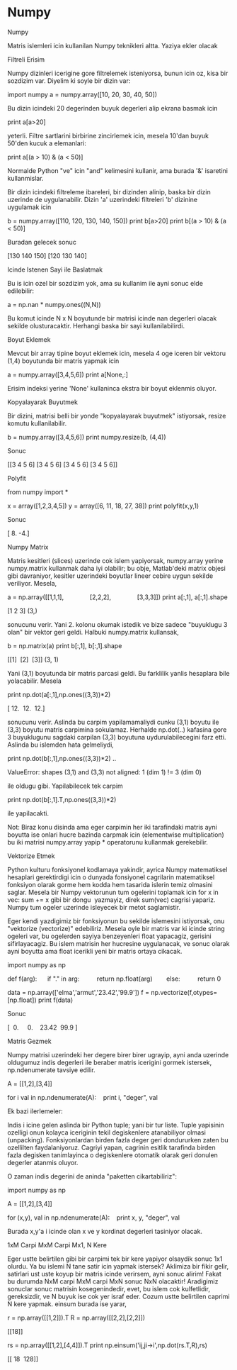 # Numpy


Numpy




Matris islemleri icin kullanilan Numpy teknikleri altta. Yaziya ekler olacak

Filtreli Erisim

Numpy dizinleri icerigine gore filtrelemek isteniyorsa, bunun icin oz, kisa bir sozdizim var. Diyelim ki soyle bir dizin var:

import numpy
a = numpy.array([10, 20, 30, 40, 50])

Bu dizin icindeki 20 degerinden buyuk degerleri alip ekrana basmak icin

print a[a>20]

yeterli. Filtre sartlarini birbirine zincirlemek icin, mesela 10'dan buyuk 50'den kucuk a elemanlari:

print a[(a > 10) & (a < 50)]

Normalde Python "ve" icin "and" kelimesini kullanir, ama burada '&' isaretini kullanmislar.

Bir dizin icindeki filtreleme ibareleri, bir dizinden alinip, baska bir dizin uzerinde de uygulanabilir. Dizin 'a' uzerindeki filtreleri 'b' dizinine uygulamak icin

b = numpy.array([110, 120, 130, 140, 150])
print b[a>20]
print b[(a > 10) & (a < 50)]

Buradan gelecek sonuc

[130 140 150]
[120 130 140]

Icinde Istenen Sayi ile Baslatmak

Bu is icin ozel bir sozdizim yok, ama su kullanim ile ayni sonuc elde edilebilir:

a = np.nan * numpy.ones((N,N))

Bu komut icinde N x N boyutunde bir matrisi icinde nan degerleri olacak sekilde olusturacaktir. Herhangi baska bir sayi kullanilabilirdi.

Boyut Eklemek

Mevcut bir array tipine boyut eklemek icin, mesela 4 oge iceren bir vektoru (1,4) boyutunda bir matris yapmak icin

a = numpy.array([3,4,5,6])
print a[None,:]

Erisim indeksi yerine 'None' kullaninca ekstra bir boyut eklenmis oluyor.

Kopyalayarak Buyutmek

Bir dizini, matrisi belli bir yonde "kopyalayarak buyutmek" istiyorsak, resize komutu kullanilabilir.

b = numpy.array([3,4,5,6])
print numpy.resize(b, (4,4))

Sonuc

[[3 4 5 6]
[3 4 5 6]
[3 4 5 6]
[3 4 5 6]]

Polyfit

from numpy import *

x = array([1,2,3,4,5])
y = array([6, 11, 18, 27, 38])
print polyfit(x,y,1)

Sonuc

[ 8. -4.]

Numpy Matrix

Matris kesitleri (slices) uzerinde cok islem yapiyorsak, numpy.array yerine numpy.matrix kullanmak daha iyi olabilir; bu obje, Matlab'deki matrix objesi gibi davraniyor, kesitler uzerindeki boyutlar lineer cebire uygun sekilde veriliyor. Mesela,

a = np.array([[1,1,1],
              [2,2,2],
              [3,3,3]])
print a[:,1], a[:,1].shape

[1 2 3] (3,)

sonucunu verir. Yani 2. kolonu okumak istedik ve bize sadece "buyuklugu 3 olan" bir vektor geri geldi. Halbuki numpy.matrix kullansak,

b = np.matrix(a)
print b[:,1], b[:,1].shape

[[1]
 [2]
 [3]] (3, 1)

Yani (3,1) boyutunda bir matris parcasi geldi. Bu farklilik yanlis hesaplara bile yolacabilir. Mesela

print np.dot(a[:,1],np.ones((3,3))*2)

[ 12.  12.  12.]

sonucunu verir. Aslinda bu carpim yapilamamaliydi cunku (3,1) boyutu ile (3,3) boyutu matris carpimina sokulamaz. Herhalde np.dot(..) kafasina gore 3 buyuklugunu sagdaki carpilan (3,3) boyutuna uydurulabilecegini farz etti. Aslinda bu islemden hata gelmeliydi,

print np.dot(b[:,1],np.ones((3,3))*2)
..

ValueError: shapes (3,1) and (3,3) not aligned: 1 (dim 1) != 3 (dim 0)

ile oldugu gibi. Yapilabilecek tek carpim 

print np.dot(b[:,1].T,np.ones((3,3))*2)

ile yapilacakti.

Not: Biraz konu disinda ama eger carpimin her iki tarafindaki matris ayni boyutta ise onlari hucre bazinda carpmak icin (elementwise multiplication) bu iki matrisi numpy.array yapip * operatorunu kullanmak gerekebilir.

Vektorize Etmek

Python kulturu fonksiyonel kodlamaya yakindir, ayrica Numpy matematiksel hesaplari gerektirdigi icin o dunyada fonsiyonel cagrilarin matematiksel fonksiyon olarak gorme hem kodda hem tasarida islerin temiz olmasini saglar. Mesela bir Numpy vektorunun tum ogelerini toplamak icin for x in vec: sum += x gibi bir dongu  yazmayiz, direk sum(vec) cagrisi yapariz. Numpy tum ogeler uzerinde isleyecek bir metot saglamistir.

Eger kendi yazdigimiz bir fonksiyonun bu sekilde islemesini istiyorsak, onu "vektorize (vectorize)" edebiliriz. Mesela oyle bir matris var ki icinde string ogeleri var, bu ogelerden sayiya benzeyenleri float yapacagiz, gerisini sifirlayacagiz. Bu islem matrisin her hucresine uygulanacak, ve sonuc olarak ayni boyutta ama float icerikli yeni bir matris ortaya cikacak.

import numpy as np

def f(arg): 
    if "." in arg: 
        return np.float(arg)   
    else: 
        return 0

data = np.array(['elma','armut','23.42','99.9'])
f = np.vectorize(f,otypes=[np.float])
print f(data)

Sonuc

[  0.     0.    23.42  99.9 ]

Matris Gezmek

Numpy matrisi uzerindeki her degere birer birer ugrayip, ayni anda uzerinde oldugumuz indis degerleri ile beraber matris icerigini gormek istersek, np.ndenumerate tavsiye edilir.

A = [[1,2],[3,4]]

for i val in np.ndenumerate(A):
   print i, "deger", val

Ek bazi ilerlemeler:

Indis i icine gelen aslinda bir Python tuple; yani bir tur liste. Tuple yapisinin ozelligi onun kolayca iceriginin tekil degiskenlere atanabiliyor olmasi (unpacking). Fonksiyonlardan birden fazla deger geri dondururken zaten bu ozellilten faydalaniyoruz. Cagriyi yapan, cagrinin esitlik tarafinda birden fazla degisken tanimlayinca o degiskenlere otomatik olarak geri donulen degerler atanmis oluyor.

O zaman indis degerini de aninda "paketten cikartabiliriz":

import numpy as np

A = [[1,2],[3,4]]

for (x,y), val in np.ndenumerate(A):
   print x, y, "deger", val

Burada x,y'a i icinde olan x ve y kordinat degerleri tasiniyor olacak.

1xM Carpi MxM Carpi Mx1, N Kere

Eger ustte belirtilen gibi bir carpimi tek bir kere yapiyor olsaydik sonuc 1x1 olurdu. Ya bu islemi N tane satir icin yapmak istersek? Aklimiza bir fikir gelir, satirlari ust uste koyup bir matris icinde verirsem, ayni sonuc alirim! Fakat bu durumda NxM carpi MxM carpi MxN sonuc NxN olacaktir! Aradigimiz sonuclar sonuc matrisin kosegenindedir, evet, bu islem cok kulfetlidir, gereksizdir, ve N buyuk ise cok yer israf eder. Cozum ustte belirtilen caprimi N kere yapmak. einsum burada ise yarar,

r = np.array([[1,2]]).T
R = np.array([[2,2],[2,2]])

[[18]]

rs = np.array([[1,2],[4,4]]).T
print np.einsum('ij,ji->i',np.dot(rs.T,R),rs)

[[ 18  128]]








